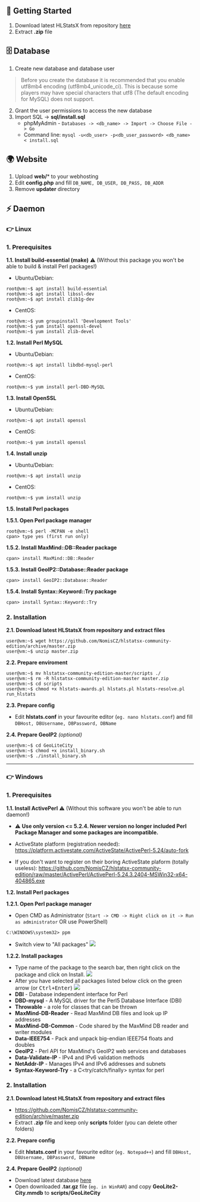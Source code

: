 ## 🚀 Getting Started
1. Download latest HLStatsX from repository [here](https://github.com/NomisCZ/hlstatsx-community-edition/archive/master.zip)
2. Extract **.zip** file


## 🗄 Database
1. Create new database and database user
> Before you create the database it is recommended that you enable utf8mb4 encoding (utf8mb4_unicode_ci). This is because some players may have special characters that utf8 (The default encoding for MySQL) does not support.
2. Grant the user permissions to access the new database
3. Import SQL -> **sql/install.sql**
   * phpMyAdmin - `Databases -> <db_name> -> Import -> Choose File -> Go`
   * Command line: `mysql -u<db_user> -p<db_user_password> <db_name> < install.sql`

## 🌍 Website
1. Upload **web/*** to your webhosting
2. Edit **config.php** and fill `DB_NAME, DB_USER, DB_PASS, DB_ADDR`
3. Remove **updater** directory

## ⚡️ Daemon
### 👉 Linux
### 1. Prerequisites

**1.1. Install build-essential (make)** ⚠️ (Without this package you won't be able to build & install Perl packages!)

* Ubuntu/Debian:
```console
root@vm:~$ apt install build-essential
root@vm:~$ apt install libssl-dev
root@vm:~$ apt install zlib1g-dev
```
* CentOS:
```console
root@vm:~$ yum groupinstall 'Development Tools'
root@vm:~$ yum install openssl-devel
root@vm:~$ yum install zlib-devel
```

**1.2. Install Perl MySQL**

* Ubuntu/Debian:
```console
root@vm:~$ apt install libdbd-mysql-perl
```
* CentOS:
```console
root@vm:~$ yum install perl-DBD-MySQL
```

**1.3. Install OpenSSL**

* Ubuntu/Debian:
```console
root@vm:~$ apt install openssl
```
* CentOS:
```console
root@vm:~$ yum install openssl
```

**1.4. Install unzip**

* Ubuntu/Debian:
```console
root@vm:~$ apt install unzip
```
* CentOS:
```console
root@vm:~$ yum install unzip
```

**1.5. Install Perl packages**

**1.5.1. Open Perl package manager**
```console
root@vm:~$ perl -MCPAN -e shell
cpan> type yes (first run only)
```

**1.5.2. Install MaxMind::DB::Reader package**
```console
cpan> install MaxMind::DB::Reader
```

**1.5.3. Install GeoIP2::Database::Reader package**
```console
cpan> install GeoIP2::Database::Reader
```

**1.5.4. Install Syntax::Keyword::Try package**
```console
cpan> install Syntax::Keyword::Try
```
### 2. Installation

**2.1. Download latest HLStatsX from repository and extract files**

```console
user@vm:~$ wget https://github.com/NomisCZ/hlstatsx-community-edition/archive/master.zip
user@vm:~$ unzip master.zip
```

**2.2. Prepare enviroment**

```console
user@vm:~$ mv hlstatsx-community-edition-master/scripts ./
user@vm:~$ rm -R hlstatsx-community-edition-master master.zip
user@vm:~$ cd scripts
user@vm:~$ chmod +x hlstats-awards.pl hlstats.pl hlstats-resolve.pl run_hlstats
```

**2.3. Prepare config**
* Edit **hlstats.conf** in your favourite editor (`eg. nano hlstats.conf`) and fill `DBHost, DBUsername, DBPassword, DBName`

**2.4. Prepare GeoIP2** _(optional)_

```console
user@vm:~$ cd GeoLiteCity
user@vm:~$ chmod +x install_binary.sh
user@vm:~$ ./install_binary.sh
```

***

### 👉 Windows
### 1. Prerequisites

**1.1. Install ActivePerl** ⚠️ (Without this software you won't be able to run daemon!)
* ⚠️ **Use only version <= 5.2.4. Newer version no longer included Perl Package Manager and some packages are incompatible.**

* ActiveState platform (registration needed): https://platform.activestate.com/ActiveState/ActivePerl-5.24/auto-fork
* If you don't want to register on their boring ActiveState plaform (totally useless): https://github.com/NomisCZ/hlstatsx-community-edition/raw/master/ActivePerl/ActivePerl-5.24.3.2404-MSWin32-x64-404865.exe

**1.2. Install Perl packages**

**1.2.1. Open Perl package manager**
* Open CMD as Administrator (`Start -> CMD -> Right click on it -> Run as administrator` OR use PowerShell)
```console
C:\WINDOWS\system32> ppm
```
* Switch view to "All packages"
![](https://i.imgur.com/SnNfhM8.png)

**1.2.2. Install packages**
* Type name of the package to the search bar, then right click on the package and click on Install.
![](https://i.imgur.com/4Kq8VBO.png)
* After you have selected all packages listed below click on the green arrow (or <kbd>Ctrl+Enter</kbd>)
![](https://i.imgur.com/oD78D8f.png)
* **DBI** - Database independent interface for Perl
* **DBD-mysql** - A MySQL driver for the Perl5 Database Interface (DBI)
* **Throwable** - a role for classes that can be thrown
* **MaxMind-DB-Reader** - Read MaxMind DB files and look up IP addresses
* **MaxMind-DB-Common** - Code shared by the MaxMind DB reader and writer modules
* **Data-IEEE754** - Pack and unpack big-endian IEEE754 floats and doubles
* **GeoIP2** - Perl API for MaxMind's GeoIP2 web services and databases
* **Data-Validate-IP** - IPv4 and IPv6 validation methods
* **NetAddr-IP** - Manages IPv4 and IPv6 addresses and subnets
* **Syntax-Keyword-Try** - a C<try/catch/finally> syntax for perl

### 2. Installation

**2.1. Download latest HLStatsX from repository and extract files**
* https://github.com/NomisCZ/hlstatsx-community-edition/archive/master.zip
* Extract **.zip** file and keep only **scripts** folder (you can delete other folders)

**2.2. Prepare config**
* Edit **hlstats.conf** in your favourite editor (`eg. Notepad++`) and fill `DBHost, DBUsername, DBPassword, DBName`

**2.4. Prepare GeoIP2** _(optional)_
* Download latest database [here](https://geolite.maxmind.com/download/geoip/database/GeoLite2-City.tar.gz)
* Open downloaded **.tar.gz** file (`eg. in WinRAR`) and copy **GeoLite2-City.mmdb** to **scripts/GeoLiteCity**
